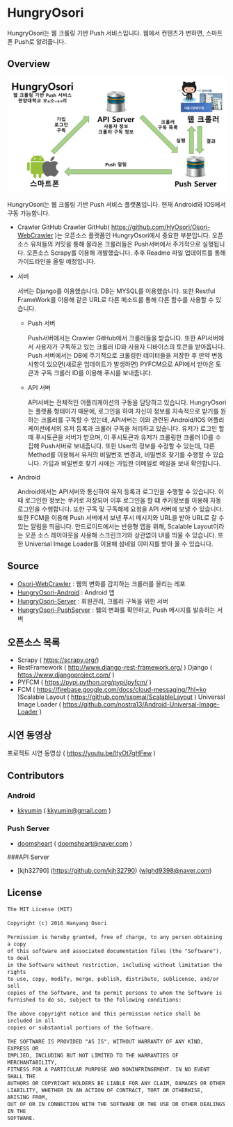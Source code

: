 # HungryOsori
HungryOsori는 웹 크롤링 기반 Push 서비스입니다. 웹에서 컨텐츠가 변하면, 스마트폰 Push로 알려줍니다.

## Overview

![img_architecture](./hungryosori_architecture.png)

HungryOsori는 웹 크롤링 기반 Push 서비스 플랫폼입니다. 현재 Android와 IOS에서 구동 가능합니다. 

* Crawler GitHub
 Crawler GitHub( https://github.com/HyOsori/Osori-WebCrawler )는 오픈소스 플랫폼인 HungryOsori에서 중요한 부분입니다. 오픈소스 유저들의 커밋을 통해 올라온 크롤러들은 Push서버에서 주기적으로 실행됩니다. 오픈소스 Scrapy를 이용해 개발했습니다. 추후 Readme 파일 업데이트를 통해 가이드라인을 올릴 예정입니다.
* 서버

	서버는 Django를 이용했습니다. DB는 MYSQL를 이용했습니다.
	또한 Restful FrameWork를 이용해 같은 URL로 다른 메소드를 통해 다른 함수를 사용할 수 있습니다.
	* Push 서버 
	
		Push서버에서는 Crawler GitHub에서 크롤러들을 받습니다. 또한 API서버에서 사용자가 구독하고 있는 크롤러 ID와 사용자 디바이스의 토큰을 받아옵니다. Push 서버에서는 DB에 주기적으로 크롤링한 데이터들을 저장한 후 만약 변동사항이 있으면(새로운 업데이트가 발생하면) PYFCM으로 API에서 받아온 토큰과 구독 크롤러 ID를 이용해 푸시를 보내줍니다. 
	* API 서버
	
		API서버는 전체적인 어플리케이션의 구동을 담당하고 있습니다. HungryOsori는 플랫폼 형태이기 때문에, 로그인을 하여 자신이 정보를 지속적으로 받기를 원하는 크롤러를 구독할 수 있는데, API서버는 이와 관련된 Android/IOS 어플리케이션에서의 유저 등록과 크롤러 구독을 처리하고 있습니다. 유저가 로그인 할때 푸시토큰을 서버가 받으며, 이 푸시토큰과 유저가 크롤링한 크롤러 ID를 수집해 Push서버로 보내줍니다. 또한 User의 정보를 수정할 수 있는데, 다른 Method를 이용해서 유저의 비밀번호 변경과, 비밀번호 찾기를 수행할 수 있습니다. 가입과 비밀번호 찾기 시에는 가입한 이메일로 메일을 보내 확인합니다.
* Android

	Android에서는 API서버와 통신하여 유저 등록과 로그인을 수행할 수 있습니다. 이 때 로그인한 정보는 쿠키로 저장되어 이후 로그인을 할 떄 쿠키정보를 이용해 자동로그인을 수행합니다. 또한 구독 및 구독해제 요청을 API 서버에 보낼 수 있습니다. 또한 FCM을 이용해 Push 서버에서 보낸 푸시 메시지와 URL을 받아 URL로 갈 수 있는 알림을 띄웁니다. 안드로이드에서는 반응형 앱을 위해, Scalable Layout이라는 오픈 소스 레이아웃을 사용해 스크린크기와 상관없이 UI를 띄울 수 있습니다. 또한 Universal Image Loader를 이용해 섬네일 이미지를 받아 올 수 있습니다.
	
## Source
* [Osori-WebCrawler](https://github.com/HyOsori/Osori-WebCrawler) : 웹의 변화를 감지하는 크롤러를 올리는 레포
* [HungryOsori-Android](https://github.com/HyOsori/HungryOsori-Android) : Android 앱
* [HungryOsori-Server](https://github.com/HyOsori/HungryOsori-Server) : 회원관리, 크롤러 구독을 위한 서버 
* [HungryOsori-PushServer](https://github.com/HyOsori/HungryOsori-PushServer) : 웹의 변화를 확인하고, Push 메시지를 발송하는 서버


## 오픈소스 목록
* Scrapy ( https://scrapy.org/)
* RestFramework ( http://www.django-rest-framework.org/ ) Django ( https://www.djangoproject.com/ )
* PYFCM ( https://pypi.python.org/pypi/pyfcm/ )
* FCM ( https://firebase.google.com/docs/cloud-messaging/?hl=ko )Scalable Layout ( https://github.com/ssomai/ScalableLayout ) Universal Image Loader ( https://github.com/nostra13/Android-Universal-Image-Loader ) 


## 시연 동영상

프로젝트 시연 동영상 ( https://youtu.be/ltyOt7gHFew )

 
## Contributors
### Android
* [kkyumin](https://github.com/kkyumin) ( kkyumin@gmail.com )

### Push Server

* [doomsheart](https://github.com/doomsheart) ( doomsheart@naver.com )

###API Server

* [kjh32790] (https://github.com/kjh32790) (wlghd9398@naver.com)

## License
```
The MIT License (MIT)

Copyright (c) 2016 Hanyang Osori

Permission is hereby granted, free of charge, to any person obtaining a copy
of this software and associated documentation files (the "Software"), to deal
in the Software without restriction, including without limitation the rights
to use, copy, modify, merge, publish, distribute, sublicense, and/or sell
copies of the Software, and to permit persons to whom the Software is
furnished to do so, subject to the following conditions:

The above copyright notice and this permission notice shall be included in all
copies or substantial portions of the Software.

THE SOFTWARE IS PROVIDED "AS IS", WITHOUT WARRANTY OF ANY KIND, EXPRESS OR
IMPLIED, INCLUDING BUT NOT LIMITED TO THE WARRANTIES OF MERCHANTABILITY,
FITNESS FOR A PARTICULAR PURPOSE AND NONINFRINGEMENT. IN NO EVENT SHALL THE
AUTHORS OR COPYRIGHT HOLDERS BE LIABLE FOR ANY CLAIM, DAMAGES OR OTHER
LIABILITY, WHETHER IN AN ACTION OF CONTRACT, TORT OR OTHERWISE, ARISING FROM,
OUT OF OR IN CONNECTION WITH THE SOFTWARE OR THE USE OR OTHER DEALINGS IN THE
SOFTWARE.
```
